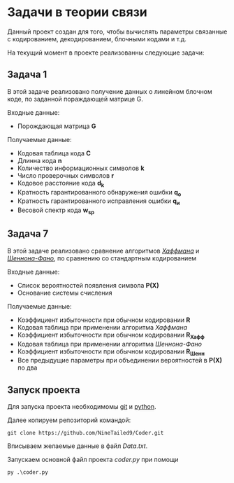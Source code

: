 # Задачи в теории связи
Данный проект создан для того, чтобы вычислять параметры связанные с кодированием, декодированием, блочными кодами и т.д.

На текущий момент в проекте реализованны следующие задачи:
## Задача 1
В этой задаче реализовано получение данных о линейном блочном коде, по заданной пораждающей матрице G.

Входные данные:
+ Порождающая матрица **G**

Получаемые данные:
+ Кодовая таблица кода **С**
+ Длинна кода **n**
+ Количество информационных символов **k**
+ Число проверочных символов **r**
+ Кодовое расстояние кода **d<sub>k</sub>**
+ Кратность гарантированного обнаружения ошибки **q<sub>о</sub>**
+ Кратность гарантированного исправления ошибки **q<sub>и</sub>**
+ Весовой спектр кода **w<sub>sp</sub>**

## Задача 7
В этой задаче реализовано сравнение алгоритмов [*Хаффмана*](https://ru.wikipedia.org/wiki/Код_Хаффмана) и [*Шеннона-Фано*](https://ru.wikipedia.org/wiki/Алгоритм_Шеннона_—_Фано), по сравнению со стандартным кодированием

Входные данные:
+ Список вероятностей появления символа **P(X)**
+ Основание системы счисления

Получаемые данные:
+ Коэффициент избыточности при обычном кодировании **R**
+ Кодовая таблица при применении алгоритма *Хаффмана*
+ Коэффициент избыточности при обычном кодировании **R<sub>Хафф</sub>**
+ Кодовая таблица при применении алгоритма *Шеннона-Фано*
+ Коэффициент избыточности при обычном кодировании **R<sub>Шенн</sub>**
+ Все предыдущие параметры при объединении вероятностей в **P(X)** по два

## Запуск проекта

Для запуска проекта необходимомы [git](https://git-scm.com/downloads) и [python](https://www.python.org/).

Далее копируем репозиторий командой:
```
git clone https://github.com/NineTailed9/Coder.git
```

Вписываем желаемые данные в файл *Data.txt*.

Запускаем основной файл проекта *coder.py* при помощи 
```
py .\coder.py
```